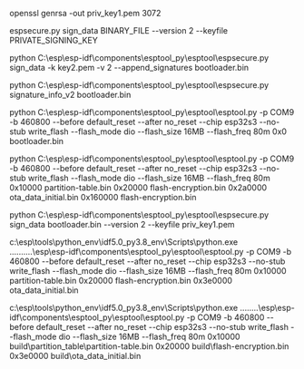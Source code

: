 openssl genrsa -out priv_key1.pem 3072

espsecure.py sign_data BINARY_FILE --version 2 --keyfile PRIVATE_SIGNING_KEY

python C:\esp\esp-idf\components\esptool_py\esptool\espsecure.py sign_data -k key2.pem -v 2 --append_signatures bootloader.bin

python C:\esp\esp-idf\components\esptool_py\esptool\espsecure.py signature_info_v2 bootloader.bin

python C:\esp\esp-idf\components\esptool_py\esptool\esptool.py -p COM9 -b 460800 --before default_reset --after no_reset --chip esp32s3 --no-stub write_flash --flash_mode dio --flash_size 16MB --flash_freq 80m 0x0 bootloader.bin

python C:\esp\esp-idf\components\esptool_py\esptool\esptool.py  -p COM9 -b 460800 --before default_reset --after no_reset --chip esp32s3 --no-stub write_flash --flash_mode dio --flash_size 16MB --flash_freq 80m 0x10000 partition-table.bin 0x20000 flash-encryption.bin 0x2a0000 ota_data_initial.bin 0x160000 flash-encryption.bin

python C:\esp\esp-idf\components\esptool_py\esptool\espsecure.py sign_data bootloader.bin --version 2 --keyfile priv_key1.pem


c:\esp\tools\python_env\idf5.0_py3.8_env\Scripts\python.exe ..\..\..\..\..\esp\esp-idf\components\esptool_py\esptool\esptool.py -p COM9 -b 460800 --before default_reset --after no_reset --chip esp32s3 --no-stub write_flash --flash_mode dio --flash_size 16MB --flash_freq 80m 0x10000 partition-table.bin 0x20000 flash-encryption.bin 0x3e0000 ota_data_initial.bin


c:\esp\tools\python_env\idf5.0_py3.8_env\Scripts\python.exe ..\..\..\..\esp\esp-idf\components\esptool_py\esptool\esptool.py -p COM9 -b 460800 --before default_reset --after no_reset --chip esp32s3 --no-stub write_flash --flash_mode dio --flash_size 16MB --flash_freq 80m 0x10000 build\partition_table\partition-table.bin 0x20000 build\flash-encryption.bin 0x3e0000 build\ota_data_initial.bin